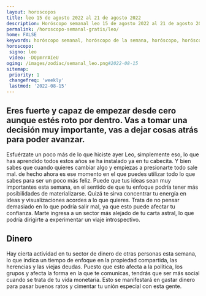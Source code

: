 ```yaml
---
layout: horoscopos
title: leo 15 de agosto 2022 al 21 de agosto 2022 
description: Horóscopo semanal leo 15 de agosto 2022 al 21 de agosto 2022. Eres fuerte y capaz de empezar desde cero aunque estés roto por dentro. Vas a tomar una decisión muy importante, vas a dejar cosas atrás para poder avanzar. 
permalink: /horoscopo-semanal-gratis/leo/
home: FALSE
keywords: horóscopo semanal, horóscopo de la semana, horóscopo, horóscopo gratis,horóscopos, horóscopo esperanza gracia, horoscopos leo la semana, horóscopos gratis, Tarot, Astrologia, Zodíaco, leo, horoscopo gratis, semanal
horoscopo:
 signo: leo
 video: -DQpmrrAIeU
ogimg: /images/zodiac/semanal_leo.png#2022-08-15
sitemap:
 priority: 1
 changefreq: 'weekly'
 lastmod: '2022-08-15'
---
```




## Eres fuerte y capaz de empezar desde cero aunque estés roto por dentro. Vas a tomar una decisión muy importante, vas a dejar cosas atrás para poder avanzar. 

Esfuérzate un poco más de lo que hiciste ayer Leo, simplemente eso, lo que has aprendido todos estos años se ha instalado ya en tu cabecita. Y bien sabes que cuando quieres cambiar algo y empiezas a presionarte todo sale mal. 
 de hecho ahora es ese momento en el que puedes utilizar todo lo que sabes para ser un poco más feliz.
Puede que tus ideas sean muy importantes esta semana, en el sentido de que tu enfoque podría tener más posibilidades de materializarse. Quizá te sirva concentrar tu energía en ideas y visualizaciones acordes a lo que quieres. Trata de no pensar demasiado en lo que podría salir mal, ya que esto puede afectar tu confianza. Marte ingresa a un sector más alejado de tu carta astral, lo que podría dirigirte a experimentar un viaje introspectivo.

## Dinero

Hay cierta actividad en tu sector de dinero de otras personas esta semana, lo que indica un tiempo de enfoque en la propiedad compartida, las herencias y las viejas deudas. Puesto que esto afecta a la política, los grupos y afecta la forma en la que te comunicas, tendrás que ser más social cuando se trata de tu vida monetaria. Esto se manifestará en gastar dinero para pasar buenos ratos y cimentar tu unión especial con esta gente.